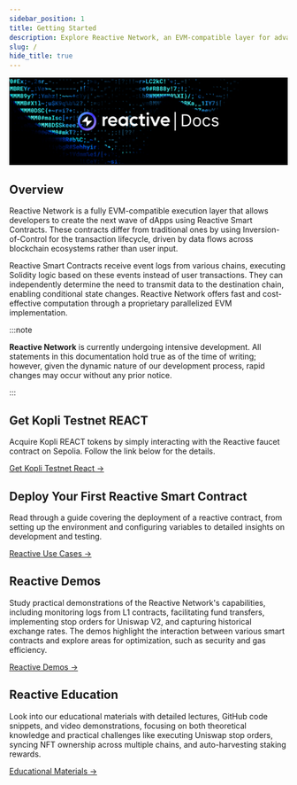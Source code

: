```yaml
---
sidebar_position: 1
title: Getting Started
description: Explore Reactive Network, an EVM-compatible layer for advanced dApps. Learn about Reactive Smart Contracts that use data flows from multiple blockchains. Get started with setup, development and testing, and our unique architecture.
slug: /
hide_title: true
---
```


![Reactive Network Docs Image](./img/reactive-docs.jpg)

## Overview

Reactive Network is a fully EVM-compatible execution layer that allows developers to create the next wave of dApps using Reactive Smart Contracts. These contracts differ from traditional ones by using Inversion-of-Control for the transaction lifecycle, driven by data flows across blockchain ecosystems rather than user input.

Reactive Smart Contracts receive event logs from various chains, executing Solidity logic based on these events instead of user transactions. They can independently determine the need to transmit data to the destination chain, enabling conditional state changes. Reactive Network offers fast and cost-effective computation through a proprietary parallelized EVM implementation.

:::note

**Reactive Network** is currently undergoing intensive development. All statements in this documentation hold true as of the time of writing; however, given the dynamic nature of our development process, rapid changes may occur without any prior notice.

:::

## Get Kopli Testnet REACT

Acquire Kopli REACT tokens by simply interacting with the Reactive faucet contract on Sepolia. Follow the link below for the details.

[Get Kopli Testnet React →](./kopli-testnet#get-kopli-testnet-react)

## Deploy Your First Reactive Smart Contract

Read through a guide covering the deployment of a reactive contract, from setting up the environment and configuring variables to detailed insights on development and testing.

[Reactive Use Cases →](../education/use-cases/index.md)

## Reactive Demos 

Study practical demonstrations of the Reactive Network's capabilities, including monitoring logs from L1 contracts, facilitating fund transfers, implementing stop orders for Uniswap V2, and capturing historical exchange rates. The demos highlight the interaction between various smart contracts and explore areas for optimization, such as security and gas efficiency.

[Reactive Demos →](./demos.md)

## Reactive Education

Look into our educational materials with detailed lectures, GitHub code snippets, and video demonstrations, focusing on both theoretical knowledge and practical challenges like executing Uniswap stop orders, syncing NFT ownership across multiple chains, and auto-harvesting staking rewards.

[Educational Materials →](../education/introduction/index.md)